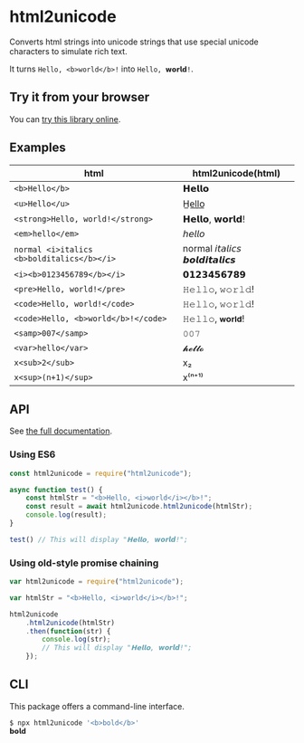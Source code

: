 # html2unicode

Converts html strings into unicode strings that use
special unicode characters to simulate rich text.

It turns `Hello, <b>world</b>!` into `Hello, 𝘄𝗼𝗿𝗹𝗱!`.

## Try it from your browser

You can [try this library online](https://npm.runkit.com/html2unicode).

## Examples

| html | html2unicode(html) |
|------|--------------------|
|`<b>Hello</b>` | 𝗛𝗲𝗹𝗹𝗼|
|`<u>Hello</u>` | H̲e̲l̲l̲o̲|
|`<strong>Hello, world!</strong>` | 𝗛𝗲𝗹𝗹𝗼, 𝘄𝗼𝗿𝗹𝗱!|
|`<em>hello</em>` | 𝘩𝘦𝘭𝘭𝘰|
|`normal <i>italics <b>bolditalics</b></i>` | normal 𝘪𝘵𝘢𝘭𝘪𝘤𝘴 𝙗𝙤𝙡𝙙𝙞𝙩𝙖𝙡𝙞𝙘𝙨|
|`<i><b>0123456789</b></i>` | 𝟬𝟭𝟮𝟯𝟰𝟱𝟲𝟳𝟴𝟵|
|`<pre>Hello, world!</pre>` | 𝙷𝚎𝚕𝚕𝚘, 𝚠𝚘𝚛𝚕𝚍!|
|`<code>Hello, world!</code>` | 𝙷𝚎𝚕𝚕𝚘, 𝚠𝚘𝚛𝚕𝚍!|
|`<code>Hello, <b>world</b>!</code>` | 𝙷𝚎𝚕𝚕𝚘, 𝘄𝗼𝗿𝗹𝗱!|
|`<samp>007</samp>` | 𝟶𝟶𝟽|
|`<var>hello</var>` | 𝓱𝓮𝓵𝓵𝓸|
|`x<sub>2</sub>` | x₂|
|`x<sup>(n+1)</sup>` | x⁽ⁿ⁺¹⁾ |

## API

See [the full documentation](api.md).

### Using ES6

```js
const html2unicode = require("html2unicode");

async function test() {
	const htmlStr = "<b>Hello, <i>world</i></b>!";
	const result = await html2unicode.html2unicode(htmlStr);
	console.log(result);
}

test() // This will display "𝗛𝗲𝗹𝗹𝗼, 𝙬𝙤𝙧𝙡𝙙!";
```

### Using old-style promise chaining

```js
var html2unicode = require("html2unicode");

var htmlStr = "<b>Hello, <i>world</i></b>!";

html2unicode
	.html2unicode(htmlStr)
	.then(function(str) {
		console.log(str);
		// This will display "𝗛𝗲𝗹𝗹𝗼, 𝙬𝙤𝙧𝙡𝙙!";
	});
```

## CLI

This package offers a command-line interface.

```bash
$ npx html2unicode '<b>bold</b>'
𝗯𝗼𝗹𝗱
```
